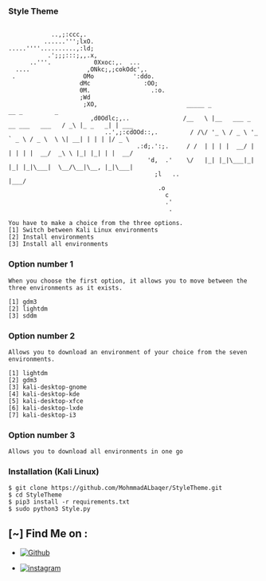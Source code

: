 ### Style Theme
```

            ..,;:ccc,.                             
          ......''';lxO.                           
.....''''..........,:ld;                           
           .';;;:::;,,.x,                          
      ..'''.            0Xxoc:,.  ...              
  ....                ,ONkc;,;cokOdc',.            
 .                   OMo           ':ddo.          
                    dMc               :OO;          
                    0M.                 .:o.       
                    ;Wd                            
                     ;XO,                         _____ _                            __ _         _        
                       ,d0Odlc;,..               /__   \ |__   ___ _ __ ___   ___   / _\ |_ _   _| | ___     
                           ..',;:cdOOd::,.         / /\/ '_ \ / _ \ '_ ` _ \ / _ \  \ \| __| | | | |/ _ \ 
                                    .:d;.':;.     / /  | | | |  __/ | | | | |  __/  _\ \ |_| |_| | |  __/ 
                                       'd,  .'    \/   |_| |_|\___|_| |_| |_|\___|  \__/\__|\__, |_|\___|   
                                         ;l   ..                                            |___/         
                                          .o         
                                            c      
                                            .'
                                             .
```

```
You have to make a choice from the three options.
[1] Switch between Kali Linux environments
[2] Install environments
[3] Install all environments
```

### Option number 1
```
When you choose the first option, it allows you to move between the three environments as it exists.

[1] gdm3
[2] lightdm
[3] sddm

```

### Option number 2
```
Allows you to download an environment of your choice from the seven environments.

[1] lightdm
[2] gdm3
[3] kali-desktop-gnome
[4] kali-desktop-kde
[5] kali-desktop-xfce
[6] kali-desktop-lxde
[7] kali-desktop-i3

```

### Option number 3
```
Allows you to download all environments in one go

```




### Installation (Kali Linux)

```
$ git clone https://github.com/MohmmadALbaqer/StyleTheme.git
$ cd StyleTheme
$ pip3 install -r requirements.txt
$ sudo python3 Style.py

```




## [~] Find Me on :

- [![Github](https://img.shields.io/badge/Github-MohnnadALbaqer-green?style=for-the-badge&logo=github)](https://github.com/MohmmadALbaqer)


- [![instagram](https://img.shields.io/badge/Instagram-r94xs-green?style=for-the-badge&logo=instagram)](https://instagram.com/r94xs)


